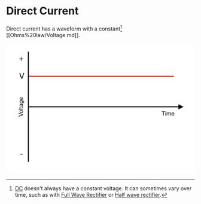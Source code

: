 # Direct Current
Direct current has a waveform with a constant[^1] [[Ohms%20law/Voltage.md]].

![DC-image](DC-image.png)

[^1]: [DC](../..//Electronics/DC.md) doesn't always have a constant voltage. It can sometimes vary over time, such as with [Full Wave Rectifier](Power%20Supply%20Units/Full%20Wave%20Rectifier.md) or [Half wave rectifier](Power%20Supply%20Units/Half%20wave%20rectifier.md).
